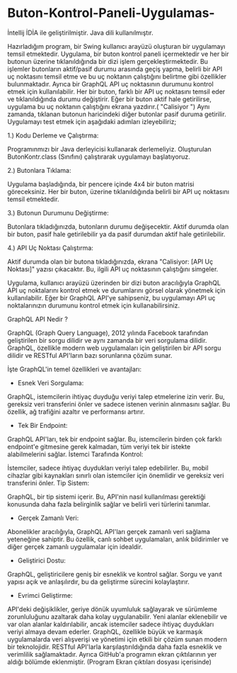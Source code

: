# Buton-Kontrol-Paneli-Uygulamas-
İntellij İDİA ile geliştirilmiştir. Java dili kullanılmıştır.

Hazırladığım program, bir Swing kullanıcı arayüzü oluşturan bir uygulamayı temsil etmektedir. Uygulama, bir buton kontrol paneli içermektedir ve 
her bir butonun üzerine tıklanıldığında bir dizi işlem gerçekleştirmektedir. Bu işlemler butonların aktif/pasif durumu arasında geçiş yapma, belirli bir API uç noktasını temsil etme ve bu uç noktanın çalıştığını belirtme gibi özellikler bulunmaktadır. Ayrıca bir GraphQL API uç noktasının durumunu kontrol etmek için kullanılabilir. Her bir buton, farklı bir API uç noktasını temsil eder ve tıklanıldığında durumu değiştirir. Eğer bir buton aktif hale getirilirse, uygulama bu uç noktanın çalıştığını ekrana yazdırır.( "Calisiyor ") Aynı zamanda, tıklanan butonun haricindeki diğer butonlar pasif duruma getirilir. Uygulamayı test etmek için aşağıdaki adımları izleyebiliriz;

1.) Kodu Derleme ve Çalıştırma:

Programınmızı bir Java derleyicisi kullanarak derlemeliyiz.
Oluşturulan ButonKontr.class (Sınıfını) çalıştırarak uygulamayı başlatıyoruz.

2.) Butonlara Tıklama:

Uygulama başladığında, bir pencere içinde 4x4 bir buton matrisi göreceksiniz.
Her bir buton, üzerine tıklanıldığında belirli bir API uç noktasını temsil etmektedir.

3.) Butonun Durumunu Değiştirme:

Butonlara tıkladığınızda, butonların durumu değişecektir. Aktif durumda olan bir buton, pasif hale getirilebilir ya da pasif durumdan aktif hale getirilebilir.

4.) API Uç Noktası Çalıştırma:

Aktif durumda olan bir butona tıkladığınızda, ekrana "Calisiyor: [API Uç Noktası]" yazısı çıkacaktır. Bu, ilgili API uç noktasının çalıştığını simgeler.

Uygulama, kullanıcı arayüzü üzerinden bir dizi buton aracılığıyla GraphQL API uç noktalarını kontrol etmek ve durumlarını görsel olarak yönetmek için kullanılabilir. Eğer bir GraphQL API'ye sahipseniz, bu uygulamayı API uç noktalarınızın durumunu kontrol etmek için kullanabilirsiniz.

GraphQL API Nedir ? 

GraphQL (Graph Query Language), 2012 yılında Facebook tarafından geliştirilen bir sorgu dilidir ve aynı zamanda bir veri sorgulama dilidir. GraphQL, özellikle modern web uygulamaları için geliştirilen bir API sorgu dilidir ve RESTful API'ların bazı sorunlarına çözüm sunar.

İşte GraphQL'in temel özellikleri ve avantajları:

+ Esnek Veri Sorgulama:

GraphQL, istemcilerin ihtiyaç duyduğu veriyi talep etmelerine izin verir. Bu, gereksiz veri transferini önler ve sadece istenen verinin alınmasını sağlar. Bu özellik, ağ trafiğini azaltır ve performansı artırır.

+ Tek Bir Endpoint:

GraphQL API'ları, tek bir endpoint sağlar. Bu, istemcilerin birden çok farklı endpoint'e gitmesine gerek kalmadan, tüm veriyi tek bir istekte alabilmelerini sağlar.
İstemci Tarafında Kontrol:

İstemciler, sadece ihtiyaç duydukları veriyi talep edebilirler. Bu, mobil cihazlar gibi kaynakları sınırlı olan istemciler için önemlidir ve gereksiz veri transferini önler.
Tip Sistem:

GraphQL, bir tip sistemi içerir. Bu, API'nin nasıl kullanılması gerektiği konusunda daha fazla belirginlik sağlar ve belirli veri türlerini tanımlar.

+ Gerçek Zamanlı Veri:

Abonelikler aracılığıyla, GraphQL API'ları gerçek zamanlı veri sağlama yeteneğine sahiptir. Bu özellik, canlı sohbet uygulamaları, anlık bildirimler ve diğer gerçek zamanlı uygulamalar için idealdir.

+ Geliştirici Dostu:

GraphQL, geliştiricilere geniş bir esneklik ve kontrol sağlar. Sorgu ve yanıt yapısı açık ve anlaşılırdır, bu da geliştirme sürecini kolaylaştırır.

+ Evrimci Geliştirme:

API'deki değişiklikler, geriye dönük uyumluluk sağlayarak ve sürümleme zorunluluğunu azaltarak daha kolay uygulanabilir. Yeni alanlar eklenebilir ve var olan alanlar kaldırılabilir, ancak istemciler sadece ihtiyaç duydukları veriyi almaya devam ederler.
GraphQL, özellikle büyük ve karmaşık uygulamalarda veri alışverişi ve yönetimi için etkili bir çözüm sunan modern bir teknolojidir. RESTful API'larla karşılaştırıldığında daha fazla esneklik ve verimlilik sağlamaktadır.
Ayrıca GitHub'a programın ekran çıktılarının yer aldığı bölümde eklenmiştir. (Program Ekran çıktıları dosyası içerisinde)
